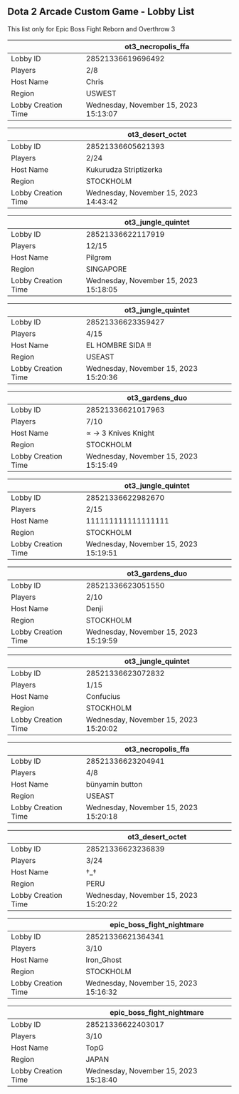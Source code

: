 ## Dota 2 Arcade Custom Game - Lobby List

This list only for Epic Boss Fight Reborn and Overthrow 3

|  | ot3_necropolis_ffa |
| ------ | ------ |
| Lobby ID | 28521336619696492 |
| Players | 2/8 |
| Host Name | Chris |
| Region | USWEST |
| Lobby Creation Time | Wednesday, November 15, 2023 15:13:07 |


|  | ot3_desert_octet |
| ------ | ------ |
| Lobby ID | 28521336605621393 |
| Players | 2/24 |
| Host Name | Kukurudza Striptizerka |
| Region | STOCKHOLM |
| Lobby Creation Time | Wednesday, November 15, 2023 14:43:42 |


|  | ot3_jungle_quintet |
| ------ | ------ |
| Lobby ID | 28521336622117919 |
| Players | 12/15 |
| Host Name | Pilɡrəm |
| Region | SINGAPORE |
| Lobby Creation Time | Wednesday, November 15, 2023 15:18:05 |


|  | ot3_jungle_quintet |
| ------ | ------ |
| Lobby ID | 28521336623359427 |
| Players | 4/15 |
| Host Name | EL HOMBRE SIDA !! |
| Region | USEAST |
| Lobby Creation Time | Wednesday, November 15, 2023 15:20:36 |


|  | ot3_gardens_duo |
| ------ | ------ |
| Lobby ID | 28521336621017963 |
| Players | 7/10 |
| Host Name | ∝  → 3 Knives Knight | |
| Region | STOCKHOLM |
| Lobby Creation Time | Wednesday, November 15, 2023 15:15:49 |


|  | ot3_jungle_quintet |
| ------ | ------ |
| Lobby ID | 28521336622982670 |
| Players | 2/15 |
| Host Name | 111111111111111111 |
| Region | STOCKHOLM |
| Lobby Creation Time | Wednesday, November 15, 2023 15:19:51 |


|  | ot3_gardens_duo |
| ------ | ------ |
| Lobby ID | 28521336623051550 |
| Players | 2/10 |
| Host Name | Denji |
| Region | STOCKHOLM |
| Lobby Creation Time | Wednesday, November 15, 2023 15:19:59 |


|  | ot3_jungle_quintet |
| ------ | ------ |
| Lobby ID | 28521336623072832 |
| Players | 1/15 |
| Host Name | Confucius |
| Region | STOCKHOLM |
| Lobby Creation Time | Wednesday, November 15, 2023 15:20:02 |


|  | ot3_necropolis_ffa |
| ------ | ------ |
| Lobby ID | 28521336623204941 |
| Players | 4/8 |
| Host Name | bünyamin button |
| Region | USEAST |
| Lobby Creation Time | Wednesday, November 15, 2023 15:20:18 |


|  | ot3_desert_octet |
| ------ | ------ |
| Lobby ID | 28521336623236839 |
| Players | 3/24 |
| Host Name | †_† |
| Region | PERU |
| Lobby Creation Time | Wednesday, November 15, 2023 15:20:22 |


|  | epic_boss_fight_nightmare |
| ------ | ------ |
| Lobby ID | 28521336621364341 |
| Players | 3/10 |
| Host Name | Iron_Ghost |
| Region | STOCKHOLM |
| Lobby Creation Time | Wednesday, November 15, 2023 15:16:32 |


|  | epic_boss_fight_nightmare |
| ------ | ------ |
| Lobby ID | 28521336622403017 |
| Players | 3/10 |
| Host Name | TopG |
| Region | JAPAN |
| Lobby Creation Time | Wednesday, November 15, 2023 15:18:40 |



